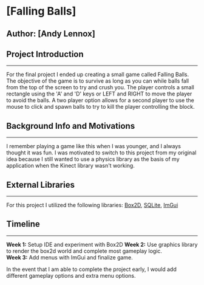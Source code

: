 # [Falling Balls]

Author: [Andy Lennox]
---
## Project Introduction
---
For the final project I ended up creating a small game called Falling Balls. The objective of the game is
to survive as long as you can while balls fall from the top of the screen to try and crush you. The player controls a 
small rectangle using the 'A' and 'D' keys or LEFT and RIGHT to move the player to avoid the balls. A two player
option allows for a second player to use the mouse to click and spawn balls to try to kill the player controlling
the block.

## Background Info and Motivations
---
I remember playing a game like this when I was younger, and I always thought it was fun. I was motivated to switch to
this project from my original idea because I still wanted to use a physics library as the basis of my application when the
Kinect library wasn't working. 

## External Libraries
---
For this project I utilized the following libraries:
[Box2D](https://box2d.org/), 
[SQLite](https://www.sqlite.org/index.html), 
[ImGui](https://github.com/ocornut/imgui)

## Timeline
---
**Week 1:** Setup IDE and experiment with Box2D 
**Week 2:** Use graphics library to render the box2d world and complete most gameplay logic.  
**Week 3:** Add menus with ImGui and finalize game.  

In the event that I am able to complete the project early, I would add different gameplay options and extra menu options.